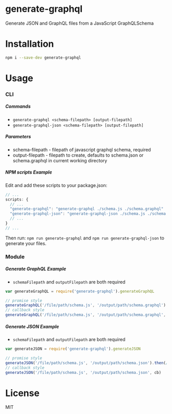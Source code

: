 # generate-graphql
Generate JSON and GraphQL files from a JavaScript GraphQLSchema

# Installation
```bash
npm i --save-dev generate-graphql
```

# Usage

### CLI

##### Commands
* `generate-graphql <schema-filepath> [output-filepath]`
* `generate-graphql-json <schema-filepath> [output-filepath]`

##### Parameters
* schema-filepath - filepath of javascript graphql schema, required
* output-filepath - filepath to create, defaults to schema.json or schema.graphql in current working directory

##### NPM scripts Example

Edit and add these scripts to your package.json:
```js
// ...
scripts: {
  // ...
  "generate-graphql": "generate-graphql ./schema.js ./schema.graphql"
  "generate-graphql-json": "generate-graphql-json ./schema.js ./schema.json"
  // ...
}
// ...
```

Then run:
`npm run generate-graphql` and `npm run generate-graphql-json` to generate your files.

### Module

##### Generate GraphQL Example
* `schemaFilepath` and `outputFilepath` are both required
```js
var generateGraphQL = require('generate-graphql').generateGraphQL

// promise style
generateGraphQL('/file/path/schema.js', '/output/path/schema.graphql').then(/*...*/).catch(/*...*/)
// callback style
generateGraphQL('/file/path/schema.js', '/output/path/schema.graphql', cb)
```

##### Generate JSON Example
* `schemaFilepath` and `outputFilepath` are both required
```js
var generateJSON = require('generate-graphql').generateJSON

// promise style
generateJSON('/file/path/schema.js', '/output/path/schema.json').then(/*...*/).catch(/*...*/)
// callback style
generateJSON('/file/path/schema.js', '/output/path/schema.json', cb)
```

# License
MIT
